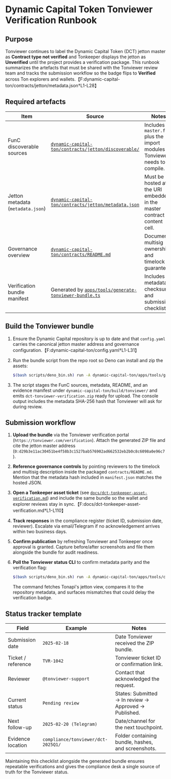 # Dynamic Capital Token Tonviewer Verification Runbook

## Purpose

Tonviewer continues to label the Dynamic Capital Token (DCT) jetton master as
**Contract type not verified** and Tonkeeper displays the jetton as
**Unverified** until the project provides a verification package. This runbook
summarizes the artefacts that must be shared with the Tonviewer review team and
tracks the submission workflow so the badge flips to **Verified** across Ton
explorers and
wallets.【F:dynamic-capital-ton/contracts/jetton/metadata.json†L1-L28】

## Required artefacts

| Item                              | Source                                                                                                                      | Notes                                                                    |
| --------------------------------- | --------------------------------------------------------------------------------------------------------------------------- | ------------------------------------------------------------------------ |
| FunC discoverable sources         | [`dynamic-capital-ton/contracts/jetton/discoverable/`](../../dynamic-capital-ton/contracts/jetton/discoverable/)            | Includes `master.fc` plus the import modules Tonviewer needs to compile. |
| Jetton metadata (`metadata.json`) | [`dynamic-capital-ton/contracts/jetton/metadata.json`](../../dynamic-capital-ton/contracts/jetton/metadata.json)            | Must be hosted at the URI embedded in the master contract content cell.  |
| Governance overview               | [`dynamic-capital-ton/contracts/README.md`](../../dynamic-capital-ton/contracts/README.md)                                  | Documents multisig ownership and timelock guarantees.                    |
| Verification bundle manifest      | Generated by [`apps/tools/generate-tonviewer-bundle.ts`](../../dynamic-capital-ton/apps/tools/generate-tonviewer-bundle.ts) | Includes metadata checksum and submission checklist.                     |

## Build the Tonviewer bundle

1. Ensure the Dynamic Capital repository is up to date and that `config.yaml`
   carries the canonical jetton master address and governance
   configuration.【F:dynamic-capital-ton/config.yaml†L1-L31】
2. Run the bundle script from the repo root so Deno can install and zip the
   assets:

   ```bash
   $(bash scripts/deno_bin.sh) run -A dynamic-capital-ton/apps/tools/generate-tonviewer-bundle.ts
   ```

3. The script stages the FunC sources, metadata, README, and an evidence
   manifest under `dynamic-capital-ton/build/tonviewer/` and emits
   `dct-tonviewer-verification.zip` ready for upload. The console output
   includes the metadata SHA-256 hash that Tonviewer will ask for during review.

## Submission workflow

1. **Upload the bundle** via the Tonviewer verification portal
   (`https://tonviewer.com/verification`). Attach the generated ZIP file and
   cite the jetton master address
   (`0:d29b3e11ac30451be4f58b3c1527bab576902ad662532eb2b0c8c6098a0e96c7`).
2. **Reference governance controls** by pointing reviewers to the timelock and
   multisig description inside the packaged `contracts/README.md`. Mention that
   the metadata hash included in `manifest.json` matches the hosted JSON.
3. **Open a Tonkeeper asset ticket** (see
   [`docs/dct-tonkeeper-asset-verification.md`](../dct-tonkeeper-asset-verification.md))
   and include the same bundle so the wallet and explorer reviews stay in
   sync.【F:docs/dct-tonkeeper-asset-verification.md†L1-L110】
4. **Track responses** in the compliance register (ticket ID, submission date,
   reviewer). Escalate via email/Telegram if no acknowledgement arrives within
   two business days.
5. **Confirm publication** by refreshing Tonviewer and Tonkeeper once approval
   is granted. Capture before/after screenshots and file them alongside the
   bundle for audit readiness.
6. **Poll the Tonviewer status CLI** to confirm metadata parity and the
   verification flag:

   ```bash
   $(bash scripts/deno_bin.sh) run -A dynamic-capital-ton/apps/tools/check-tonviewer-status.ts
   ```

   The command fetches Tonapi's jetton view, compares it to the repository
   metadata, and surfaces mismatches that could delay the verification badge.

## Status tracker template

| Field              | Example                            | Notes                                                 |
| ------------------ | ---------------------------------- | ----------------------------------------------------- |
| Submission date    | `2025-02-18`                       | Date Tonviewer received the ZIP bundle.               |
| Ticket / reference | `TVR-1042`                         | Tonviewer ticket ID or confirmation link.             |
| Reviewer           | `@tonviewer-support`               | Contact that acknowledged the request.                |
| Current status     | `Pending review`                   | States: Submitted → In review → Approved → Published. |
| Next follow-up     | `2025-02-20 (Telegram)`            | Date/channel for the next touchpoint.                 |
| Evidence location  | `compliance/tonviewer/dct-2025Q1/` | Folder containing bundle, hashes, and screenshots.    |

Maintaining this checklist alongside the generated bundle ensures repeatable
verifications and gives the compliance desk a single source of truth for the
Tonviewer status.

